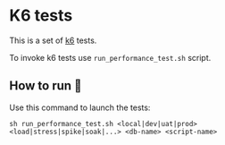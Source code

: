 # K6 tests

This is a set of [k6](https://k6.io) tests.

To invoke k6 tests use `run_performance_test.sh` script.


## How to run 🚀

Use this command to launch the tests:

``` shell
sh run_performance_test.sh <local|dev|uat|prod> <load|stress|spike|soak|...> <db-name> <script-name>
```
